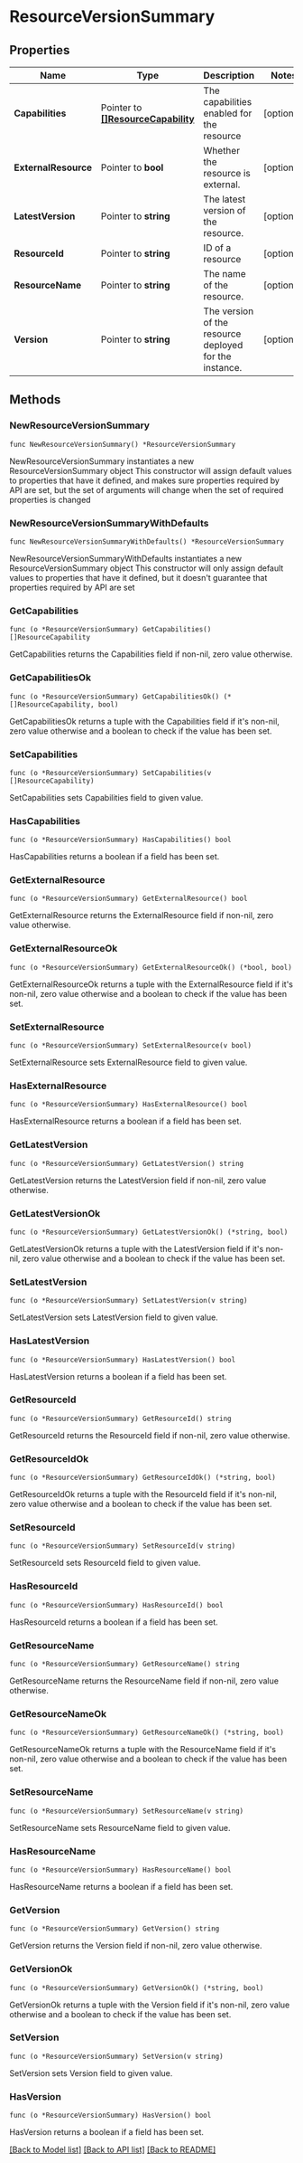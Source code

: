 # ResourceVersionSummary

## Properties

Name | Type | Description | Notes
------------ | ------------- | ------------- | -------------
**Capabilities** | Pointer to [**[]ResourceCapability**](ResourceCapability.md) | The capabilities enabled for the resource | [optional] 
**ExternalResource** | Pointer to **bool** | Whether the resource is external. | [optional] 
**LatestVersion** | Pointer to **string** | The latest version of the resource. | [optional] 
**ResourceId** | Pointer to **string** | ID of a resource | [optional] 
**ResourceName** | Pointer to **string** | The name of the resource. | [optional] 
**Version** | Pointer to **string** | The version of the resource deployed for the instance. | [optional] 

## Methods

### NewResourceVersionSummary

`func NewResourceVersionSummary() *ResourceVersionSummary`

NewResourceVersionSummary instantiates a new ResourceVersionSummary object
This constructor will assign default values to properties that have it defined,
and makes sure properties required by API are set, but the set of arguments
will change when the set of required properties is changed

### NewResourceVersionSummaryWithDefaults

`func NewResourceVersionSummaryWithDefaults() *ResourceVersionSummary`

NewResourceVersionSummaryWithDefaults instantiates a new ResourceVersionSummary object
This constructor will only assign default values to properties that have it defined,
but it doesn't guarantee that properties required by API are set

### GetCapabilities

`func (o *ResourceVersionSummary) GetCapabilities() []ResourceCapability`

GetCapabilities returns the Capabilities field if non-nil, zero value otherwise.

### GetCapabilitiesOk

`func (o *ResourceVersionSummary) GetCapabilitiesOk() (*[]ResourceCapability, bool)`

GetCapabilitiesOk returns a tuple with the Capabilities field if it's non-nil, zero value otherwise
and a boolean to check if the value has been set.

### SetCapabilities

`func (o *ResourceVersionSummary) SetCapabilities(v []ResourceCapability)`

SetCapabilities sets Capabilities field to given value.

### HasCapabilities

`func (o *ResourceVersionSummary) HasCapabilities() bool`

HasCapabilities returns a boolean if a field has been set.

### GetExternalResource

`func (o *ResourceVersionSummary) GetExternalResource() bool`

GetExternalResource returns the ExternalResource field if non-nil, zero value otherwise.

### GetExternalResourceOk

`func (o *ResourceVersionSummary) GetExternalResourceOk() (*bool, bool)`

GetExternalResourceOk returns a tuple with the ExternalResource field if it's non-nil, zero value otherwise
and a boolean to check if the value has been set.

### SetExternalResource

`func (o *ResourceVersionSummary) SetExternalResource(v bool)`

SetExternalResource sets ExternalResource field to given value.

### HasExternalResource

`func (o *ResourceVersionSummary) HasExternalResource() bool`

HasExternalResource returns a boolean if a field has been set.

### GetLatestVersion

`func (o *ResourceVersionSummary) GetLatestVersion() string`

GetLatestVersion returns the LatestVersion field if non-nil, zero value otherwise.

### GetLatestVersionOk

`func (o *ResourceVersionSummary) GetLatestVersionOk() (*string, bool)`

GetLatestVersionOk returns a tuple with the LatestVersion field if it's non-nil, zero value otherwise
and a boolean to check if the value has been set.

### SetLatestVersion

`func (o *ResourceVersionSummary) SetLatestVersion(v string)`

SetLatestVersion sets LatestVersion field to given value.

### HasLatestVersion

`func (o *ResourceVersionSummary) HasLatestVersion() bool`

HasLatestVersion returns a boolean if a field has been set.

### GetResourceId

`func (o *ResourceVersionSummary) GetResourceId() string`

GetResourceId returns the ResourceId field if non-nil, zero value otherwise.

### GetResourceIdOk

`func (o *ResourceVersionSummary) GetResourceIdOk() (*string, bool)`

GetResourceIdOk returns a tuple with the ResourceId field if it's non-nil, zero value otherwise
and a boolean to check if the value has been set.

### SetResourceId

`func (o *ResourceVersionSummary) SetResourceId(v string)`

SetResourceId sets ResourceId field to given value.

### HasResourceId

`func (o *ResourceVersionSummary) HasResourceId() bool`

HasResourceId returns a boolean if a field has been set.

### GetResourceName

`func (o *ResourceVersionSummary) GetResourceName() string`

GetResourceName returns the ResourceName field if non-nil, zero value otherwise.

### GetResourceNameOk

`func (o *ResourceVersionSummary) GetResourceNameOk() (*string, bool)`

GetResourceNameOk returns a tuple with the ResourceName field if it's non-nil, zero value otherwise
and a boolean to check if the value has been set.

### SetResourceName

`func (o *ResourceVersionSummary) SetResourceName(v string)`

SetResourceName sets ResourceName field to given value.

### HasResourceName

`func (o *ResourceVersionSummary) HasResourceName() bool`

HasResourceName returns a boolean if a field has been set.

### GetVersion

`func (o *ResourceVersionSummary) GetVersion() string`

GetVersion returns the Version field if non-nil, zero value otherwise.

### GetVersionOk

`func (o *ResourceVersionSummary) GetVersionOk() (*string, bool)`

GetVersionOk returns a tuple with the Version field if it's non-nil, zero value otherwise
and a boolean to check if the value has been set.

### SetVersion

`func (o *ResourceVersionSummary) SetVersion(v string)`

SetVersion sets Version field to given value.

### HasVersion

`func (o *ResourceVersionSummary) HasVersion() bool`

HasVersion returns a boolean if a field has been set.


[[Back to Model list]](../README.md#documentation-for-models) [[Back to API list]](../README.md#documentation-for-api-endpoints) [[Back to README]](../README.md)


